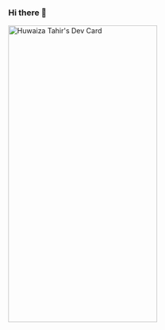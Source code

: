 ### Hi there 👋
<a href="https://app.daily.dev/huwaiza"><img src="https://api.daily.dev/devcards/3203c920796c4f6ba58d88780be60947.png?r=qrb" width="300" height="600" alt="Huwaiza Tahir's Dev Card"/></a>

<!--
**Huwaiza/huwaiza** is a ✨ _special_ ✨ repository because its `README.md` (this file) appears on your GitHub profile.

Here are some ideas to get you started:

- 🔭 I’m currently working on ...
- 🌱 I’m currently learning ...
- 👯 I’m looking to collaborate on ...
- 🤔 I’m looking for help with ...
- 💬 Ask me about ...
- 📫 How to reach me: ...
- 😄 Pronouns: ...
- ⚡ Fun fact: ...
-->
